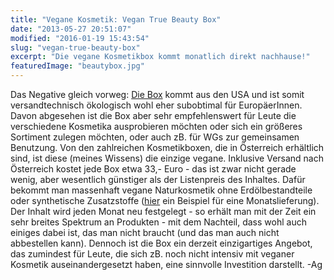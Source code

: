 ```yaml
---
title: "Vegane Kosmetik: Vegan True Beauty Box"
date: "2013-05-27 20:51:07"
modified: "2016-01-19 15:43:54"
slug: "vegan-true-beauty-box"
excerpt: "Die vegane Kosmetikbox kommt monatlich direkt nachhause!"
featuredImage: "beautybox.jpg"
---
```


Das Negative gleich vorweg: [Die Box](http://www.lovetruenatural.com/beautybox/veganista-box) kommt aus den USA und ist somit versandtechnisch ökologisch wohl eher subobtimal für EuropäerInnen. Davon abgesehen ist die Box aber sehr empfehlenswert für Leute die verschiedene Kosmetika ausprobieren möchten oder sich ein größeres Sortiment zulegen möchten, oder auch zB. für WGs zur gemeinsamen Benutzung. Von den zahlreichen Kosmetikboxen, die in Österreich erhältlich sind, ist diese (meines Wissens) die einzige vegane. Inklusive Versand nach Österreich kostet jede Box etwa 33,- Euro - das ist zwar nicht gerade wenig, aber wesentlich günstiger als der Listenpreis des Inhaltes. Dafür bekommt man massenhaft vegane Naturkosmetik ohne Erdölbestandteile oder synthetische Zusatzstoffe ([hier](http://www.lovetruenatural.com/beautybox/latest-box) ein Beispiel für eine Monatslieferung). Der Inhalt wird jeden Monat neu festgelegt - so erhält man mit der Zeit ein sehr breites Spektrum an Produkten - mit dem Nachteil, dass wohl auch einiges dabei ist, das man nicht braucht (und das man auch nicht abbestellen kann). Dennoch ist die Box ein derzeit einzigartiges Angebot, das zumindest für Leute, die sich zB. noch nicht intensiv mit veganer Kosmetik auseinandergesetzt haben, eine sinnvolle Investition darstellt. -Ag